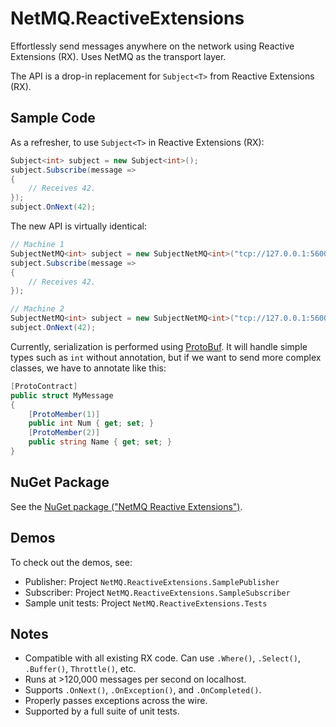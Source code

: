 # NetMQ.ReactiveExtensions

Effortlessly send messages anywhere on the network using Reactive Extensions (RX). Uses NetMQ as the transport layer.

The API is a drop-in replacement for `Subject<T>` from Reactive Extensions (RX).

## Sample Code

As a refresher, to use `Subject<T>` in Reactive Extensions (RX):

```csharp
Subject<int> subject = new Subject<int>();
subject.Subscribe(message =>
{
	// Receives 42.
});
subject.OnNext(42);
```

The new API is virtually identical:

```csharp
// Machine 1
SubjectNetMQ<int> subject = new SubjectNetMQ<int>("tcp://127.0.0.1:56001");
subject.Subscribe(message =>
{
	// Receives 42.
});

// Machine 2
SubjectNetMQ<int> subject = new SubjectNetMQ<int>("tcp://127.0.0.1:56001");
subject.OnNext(42);
```

Currently, serialization is performed using [ProtoBuf](https://github.com/mgravell/protobuf-net "ProtoBuf"). It will handle simple types such as `int` without annotation, but if we want to send more complex classes, we have to annotate like this:

```csharp
[ProtoContract]
public struct MyMessage
{
	[ProtoMember(1)]
	public int Num { get; set; }
	[ProtoMember(2)]
	public string Name { get; set; }
}
```

## NuGet Package

See the [NuGet package ("NetMQ Reactive Extensions")](https://www.nuget.org/packages/NetMQ.ReactiveExtensions/).

## Demos

To check out the demos, see:
- Publisher: Project `NetMQ.ReactiveExtensions.SamplePublisher`
- Subscriber: Project `NetMQ.ReactiveExtensions.SampleSubscriber`
- Sample unit tests: Project `NetMQ.ReactiveExtensions.Tests`

## Notes

- Compatible with all existing RX code. Can use `.Where()`, `.Select()`, `.Buffer()`, `Throttle()`, etc.
- Runs at >120,000 messages per second on localhost.
- Supports `.OnNext()`, `.OnException()`, and `.OnCompleted()`.
- Properly passes exceptions across the wire.
- Supported by a full suite of unit tests.


